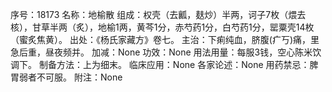 序号：18173
名称：地榆散
组成：权壳（去瓤，麸炒）半两，诃子7枚（煨去核），甘草半两（炙），地榆1两，黄芩1分，赤芍药1分，白芍药1分，罂粟壳14枚（蜜炙焦黄）。
出处：《杨氏家藏方》卷七。
主治：下痢纯血，脐腹(疒丂)痛，里急后重，昼夜频并。
加减：None
功效：None
用法用量：每服3钱，空心陈米饮调下。
制备方法：上为细末。
临床应用：None
各家论述：None
用药禁忌：脾胃弱者不可服。
附注：None
